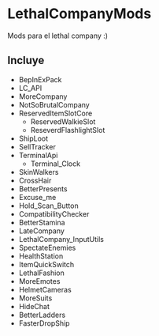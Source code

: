 
# LethalCompanyMods
Mods para el lethal company :)

## Incluye
- BepInExPack
- LC_API
- MoreCompany
- NotSoBrutalCompany
- ReservedItemSlotCore
  - ReservedWalkieSlot
  - ReseverdFlashlightSlot
- ShipLoot
- SellTracker
- TerminalApi
  - Terminal_Clock
- SkinWalkers
- CrossHair
- BetterPresents
- Excuse_me
- Hold_Scan_Button
- CompatibilityChecker
- BetterStamina
- LateCompany
- LethalCompany_InputUtils
- SpectateEnemies
- HealthStation
- ItemQuickSwitch
- LethalFashion
- MoreEmotes
- HelmetCameras
- MoreSuits
- HideChat
- BetterLadders
- FasterDropShip
